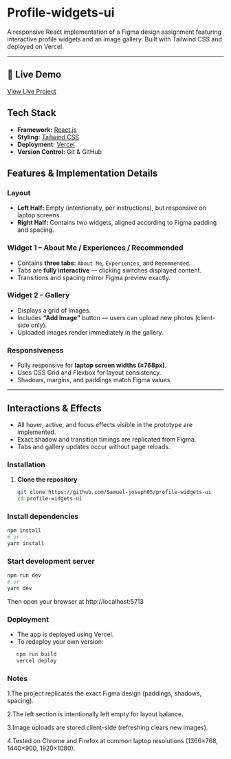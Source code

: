 # Profile-widgets-ui

A responsive React implementation of a Figma design assignment featuring interactive profile widgets and an image gallery. Built with Tailwind CSS and deployed on Vercel.


---
## 🔗 Live Demo
[View Live Project](https://profile-widgets-ui.vercel.app/)


## Tech Stack
- **Framework:** [React.js](https://Reactjs.org/) 
- **Styling:** [Tailwind CSS](https://tailwindcss.com/)
- **Deployment:** [Vercel](https://vercel.com/)
- **Version Control:** Git & GitHub

##  Features & Implementation Details
### Layout
- **Left Half:** Empty (intentionally, per instructions), but responsive on laptop screens.
- **Right Half:** Contains two widgets, aligned according to Figma padding and spacing.

### Widget 1 – About Me / Experiences / Recommended
- Contains **three tabs**: `About Me`, `Experiences`, and `Recommended`.
- Tabs are **fully interactive** — clicking switches displayed content.
- Transitions and spacing mirror Figma preview exactly.

### Widget 2 – Gallery
- Displays a grid of images.
- Includes **“Add Image”** button — users can upload new photos (client-side only).
- Uploaded images render immediately in the gallery.

### Responsiveness
- Fully responsive for **laptop screen widths (≥768px)**.
- Uses CSS Grid and Flexbox for layout consistency.
- Shadows, margins, and paddings match Figma values.

---

## Interactions & Effects
- All hover, active, and focus effects visible in the prototype are implemented.
- Exact shadow and transition timings are replicated from Figma.
- Tabs and gallery updates occur without page reloads.

 ### Installation
1. **Clone the repository**  
   ```bash
   git clone https://github.com/Samuel-joseph05/profile-widgets-ui
   cd profile-widgets-ui
### Install dependencies
 ```bash
npm install
# or
yarn install
```
### Start development server
 ```bash
npm run dev
# or
yarn dev
```

Then open your browser at http://localhost:5713   

### Deployment
   * The app is deployed using Vercel.
   * To redeploy your own version:

 ```bash
    npm run build
    vercel deploy
```

### Notes
 1.The project replicates the exact Figma design (paddings, shadows, spacing).

2.The left section is intentionally left empty for layout balance.

3.Image uploads are stored client-side (refreshing clears new images).

4.Tested on Chrome and Firefox at common laptop resolutions (1366×768, 1440×900, 1920×1080).